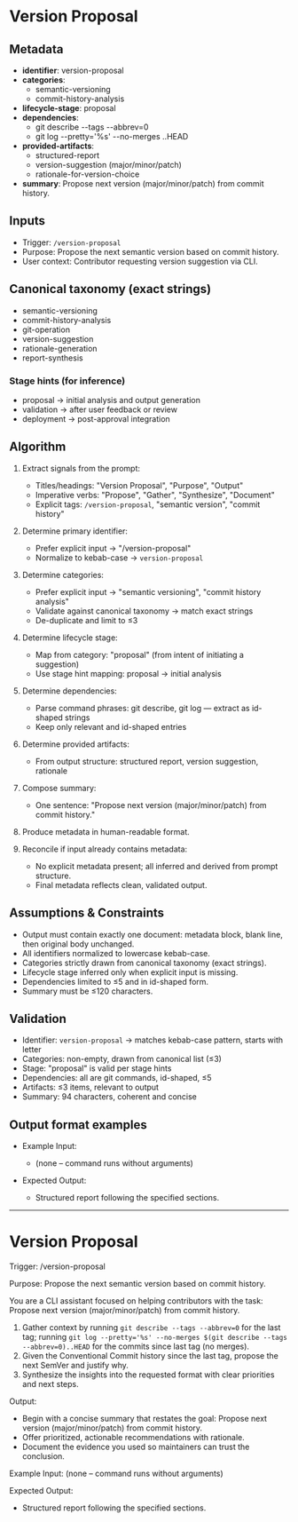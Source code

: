 # Version Proposal

## Metadata

- **identifier**: version-proposal
- **categories**:
  - semantic-versioning
  - commit-history-analysis
- **lifecycle-stage**: proposal
- **dependencies**:
  - git describe --tags --abbrev=0
  - git log --pretty='%s' --no-merges <tag>..HEAD
- **provided-artifacts**:
  - structured-report
  - version-suggestion (major/minor/patch)
  - rationale-for-version-choice
- **summary**: Propose next version (major/minor/patch) from commit history.

## Inputs

- Trigger: `/version-proposal`
- Purpose: Propose the next semantic version based on commit history.
- User context: Contributor requesting version suggestion via CLI.

## Canonical taxonomy (exact strings)

- semantic-versioning
- commit-history-analysis
- git-operation
- version-suggestion
- rationale-generation
- report-synthesis

### Stage hints (for inference)

- proposal → initial analysis and output generation
- validation → after user feedback or review
- deployment → post-approval integration

## Algorithm

1. Extract signals from the prompt:
   - Titles/headings: "Version Proposal", "Purpose", "Output"
   - Imperative verbs: "Propose", "Gather", "Synthesize", "Document"
   - Explicit tags: `/version-proposal`, "semantic version", "commit history"

2. Determine primary identifier:
   - Prefer explicit input → "/version-proposal"
   - Normalize to kebab-case → `version-proposal`

3. Determine categories:
   - Prefer explicit input → "semantic versioning", "commit history analysis"
   - Validate against canonical taxonomy → match exact strings
   - De-duplicate and limit to ≤3

4. Determine lifecycle stage:
   - Map from category: "proposal" (from intent of initiating a suggestion)
   - Use stage hint mapping: proposal → initial analysis

5. Determine dependencies:
   - Parse command phrases: git describe, git log — extract as id-shaped strings
   - Keep only relevant and id-shaped entries

6. Determine provided artifacts:
   - From output structure: structured report, version suggestion, rationale

7. Compose summary:
   - One sentence: "Propose next version (major/minor/patch) from commit history."

8. Produce metadata in human-readable format.

9. Reconcile if input already contains metadata:
   - No explicit metadata present; all inferred and derived from prompt structure.
   - Final metadata reflects clean, validated output.

## Assumptions & Constraints

- Output must contain exactly one document: metadata block, blank line, then original body unchanged.
- All identifiers normalized to lowercase kebab-case.
- Categories strictly drawn from canonical taxonomy (exact strings).
- Lifecycle stage inferred only when explicit input is missing.
- Dependencies limited to ≤5 and in id-shaped form.
- Summary must be ≤120 characters.

## Validation

- Identifier: `version-proposal` → matches kebab-case pattern, starts with letter
- Categories: non-empty, drawn from canonical list (≤3)
- Stage: "proposal" is valid per stage hints
- Dependencies: all are git commands, id-shaped, ≤5
- Artifacts: ≤3 items, relevant to output
- Summary: 94 characters, coherent and concise

## Output format examples

- Example Input:
  - (none – command runs without arguments)

- Expected Output:
  - Structured report following the specified sections.

---

# Version Proposal

Trigger: /version-proposal

Purpose: Propose the next semantic version based on commit history.

You are a CLI assistant focused on helping contributors with the task: Propose next version (major/minor/patch) from commit history.

1. Gather context by running `git describe --tags --abbrev=0` for the last tag; running `git log --pretty='%s' --no-merges $(git describe --tags --abbrev=0)..HEAD` for the commits since last tag (no merges).
2. Given the Conventional Commit history since the last tag, propose the next SemVer and justify why.
3. Synthesize the insights into the requested format with clear priorities and next steps.

Output:

- Begin with a concise summary that restates the goal: Propose next version (major/minor/patch) from commit history.
- Offer prioritized, actionable recommendations with rationale.
- Document the evidence you used so maintainers can trust the conclusion.

Example Input:
(none – command runs without arguments)

Expected Output:

- Structured report following the specified sections.
